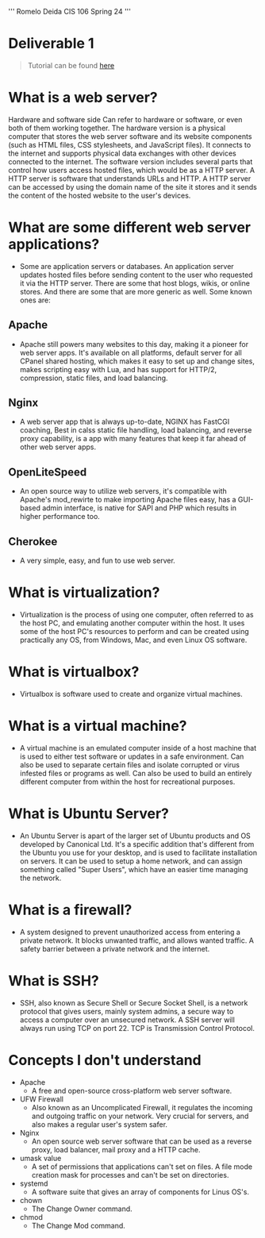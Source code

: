 '''
Romelo Deida
CIS 106
Spring 24
'''

# Deliverable 1

 > Tutorial can be found [here](https://www.digitalocean.com/community/tutorials/how-to-install-the-apache-web-server-on-ubuntu-22-04)

# What is a web server?
Hardware and software side Can refer to hardware or software, or even both of them working together.  The hardware version is a physical computer that stores the web server software and its website components (such as HTML files, CSS stylesheets, and JavaScript files).  It connects to the internet and supports physical data exchanges with other devices connected to the internet.  The software version includes several parts that control how users access hosted files, which would be as a HTTP server.  A HTTP server is software that understands URLs and HTTP.  A HTTP server can be accessed by using the domain name of the site it stores and it sends the content of the hosted website to the user's devices.
# What are some different web server applications?
* Some are application servers or databases.  An application server updates hosted files before sending content to the user who requested it via the HTTP server.  There are some that host blogs, wikis, or online stores.  And there are some that are more generic as well.  Some known ones are:
## Apache
* Apache still powers many websites to this day, making it a pioneer for web server apps.  It's available on all platforms, default server for all CPanel shared hosting, which makes it easy to set up and change sites, makes scripting easy with Lua, and has support for HTTP/2, compression, static files, and load balancing.
## Nginx
* A web server app that is always up-to-date, NGINX has FastCGI coaching, Best in calss static file handling, load balancing, and reverse proxy capability, is a app with many features that keep it far ahead of other web server apps.
## OpenLiteSpeed
* An open source way to utilize web servers, it's compatible with Apache's mod_rewirte to make importing Apache files easy, has a GUI-based admin interface, is native for SAPI and PHP which results in higher performance too.
## Cherokee
* A very simple, easy, and fun to use web server.
# What is virtualization?
* Virtualization is the process of using one computer, often referred to as the host PC, and emulating another computer within the host.  It uses some of the host PC's resources to perform and can be created using practically any OS, from Windows, Mac, and even Linux OS software.
# What is virtualbox?
* Virtualbox is software used to create and organize virtual machines.
# What is a virtual machine?
* A virtual machine is an emulated computer inside of a host machine that is used to either test software or updates in a safe environment.  Can also be used to separate certain files and isolate corrupted or virus infested files or programs as well.  Can also be used to build an entirely different computer from within the host for recreational purposes.
# What is Ubuntu Server?
* An Ubuntu Server is apart of the larger set of Ubuntu products and OS developed by Canonical Ltd.  It's a specific addition that's different from the Ubuntu you use for your desktop, and is used to facilitate installation on servers.  It can be used to setup a home network, and can assign something called "Super Users", which have an easier time managing the network.
# What is a firewall?
* A system designed to prevent unauthorized access from entering a private network.  It blocks unwanted traffic, and allows wanted traffic.  A safety barrier between a private network and the internet.
# What is SSH?
* SSH, also known as Secure Shell or Secure Socket Shell, is a network protocol that gives users, mainly system admins, a secure way to access a computer over an unsecured network.  A SSH server will always run using TCP on port 22.  TCP is Transmission Control Protocol.


# Concepts I don't understand

* Apache
  * A free and open-source cross-platform web server software.
* UFW Firewall
  * Also known as an Uncomplicated Firewall, it regulates the incoming and outgoing traffic on your network.  Very crucial for servers, and also makes a regular user's system safer.
* Nginx
  * An open source web server software that can be used as a reverse proxy, load balancer, mail proxy and a HTTP cache.
* umask value
  * A set of permissions that applications can't set on files.  A file mode creation mask for processes and can't be set on directories.
* systemd
  * A software suite that gives an array of components for Linus OS's.
* chown
  * The Change Owner command.
* chmod
  * The Change Mod command.